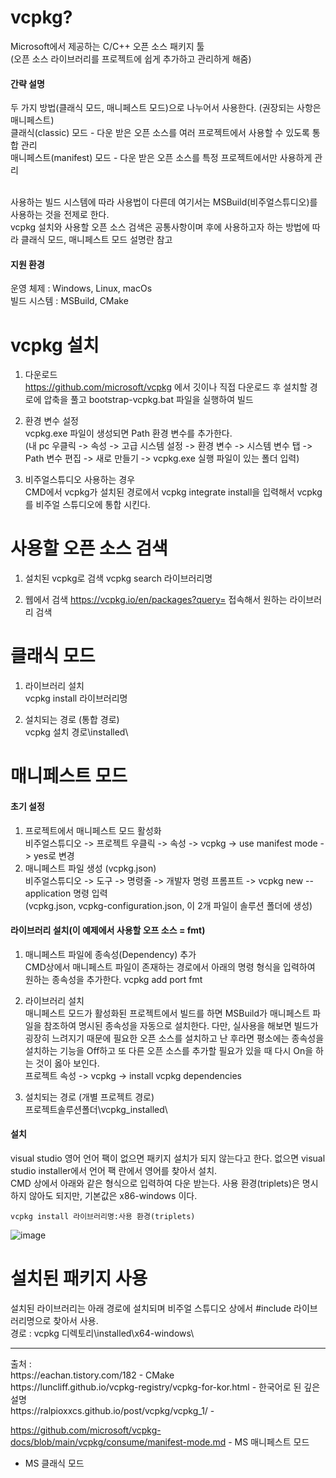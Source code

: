 # vcpkg?
Microsoft에서 제공하는 C/C++ 오픈 소스 패키지 툴 <br/> 
(오픈 소스 라이브러리를 프로젝트에 쉽게 추가하고 관리하게 해줌) <br/>

#### 간략 설명
두 가지 방법(클래식 모드, 매니페스트 모드)으로 나누어서 사용한다. (권장되는 사항은 매니페스트) <br/>
클래식(classic) 모드 - 다운 받은 오픈 소스를 여러 프로젝트에서 사용할 수 있도록 통합 관리 <br/>
매니페스트(manifest) 모드 - 다운 받은 오픈 소스를 특정 프로젝트에서만 사용하게 관리 <br/><br/>

사용하는 빌드 시스템에 따라 사용법이 다른데 여기서는 MSBuild(비주얼스튜디오)를 사용하는 것을 전제로 한다. <br/>
vcpkg 설치와 사용할 오픈 소스 검색은 공통사항이며 후에 사용하고자 하는 방법에 따라 클래식 모드, 매니페스트 모드 설명란 참고 <br/>

#### 지원 환경
운영 체제 : Windows, Linux, macOs <br/>
빌드 시스템 : MSBuild, CMake <br/>

# vcpkg 설치
1) 다운로드<br/>
https://github.com/microsoft/vcpkg 에서 깃이나 직접 다운로드 후 설치할 경로에 압축을 풀고 bootstrap-vcpkg.bat 파일을 실행하여 빌드<br/>

2) 환경 변수 설정<br/>
vcpkg.exe 파일이 생성되면 Path 환경 변수를 추가한다. <br/>
(내 pc 우클릭 -> 속성 -> 고급 시스템 설정 -> 환경 변수 -> 시스템 변수 탭 -> Path 변수 편집 -> 새로 만들기 -> vcpkg.exe 실행 파일이 있는 폴더 입력)<br/>

3) 비주얼스튜디오 사용하는 경우<br/>
CMD에서 vcpkg가 설치된 경로에서 vcpkg integrate install을 입력해서 vcpkg를 비주얼 스튜디오에 통합 시킨다.

# 사용할 오픈 소스 검색 
1) 설치된 vcpkg로 검색 
vcpkg search 라이브러리명

2) 웹에서 검색
https://vcpkg.io/en/packages?query= 접속해서 원하는 라이브러리 검색

# 클래식 모드
1) 라이브러리 설치 <br/>
vcpkg install 라이브러리명

2) 설치되는 경로 (통합 경로) <br/>
vcpkg 설치 경로\installed\

# 매니페스트 모드

#### 초기 설정
1) 프로젝트에서 매니페스트 모드 활성화 <br/>
비주얼스튜디오 -> 프로젝트 우클릭 -> 속성 -> vcpkg -> use manifest mode -> yes로 변경
2) 매니페스트 파일 생성 (vcpkg.json) <br/>
비주얼스튜디오 -> 도구 -> 명령줄 -> 개발자 명령 프롬프트 -> vcpkg new --application 명령 입력 <br/>
(vcpkg.json, vcpkg-configuration.json, 이 2개 파일이 솔루션 폴더에 생성)

#### 라이브러리 설치(이 예제에서 사용할 오프 소스 = fmt)
1) 매니페스트 파일에 종속성(Dependency) 추가 <br/>
CMD상에서 매니페스트 파일이 존재하는 경로에서 아래의 명령 형식을 입력하여 원하는 종속성을 추가한다.
vcpkg add port fmt

2) 라이브러리 설치 <br/>
매니페스트 모드가 활성화된 프로젝트에서 빌드를 하면 MSBuild가 매니페스트 파일을 참조하여 명시된 종속성을 자동으로 설치한다.
다만, 실사용을 해보면 빌드가 굉장히 느려지기 때문에 필요한 오픈 소스를 설치하고 난 후라면 평소에는 종속성을 설치하는 기능을 Off하고 또 다른 오픈 소스를 추가할 필요가 있을 때 다시 On을 하는 것이 옳아 보인다. <br/>
프로젝트 속성 -> vcpkg -> install vcpkg dependencies

3) 설치되는 경로 (개별 프로젝트 경로)<br/>
프로젝트솔루션폴더\vcpkg_installed\





#### 설치
visual studio 영어 언어 팩이 없으면 패키지 설치가 되지 않는다고 한다. 없으면 visual studio installer에서 언어 팩 란에서 영어를 찾아서 설치.<br/>
CMD 상에서 아래와 같은 형식으로 입력하여 다운 받는다.
사용 환경(triplets)은 명시하지 않아도 되지만, 기본값은 x86-windows 이다.
~~~
vcpkg install 라이브러리명:사용 환경(triplets)
~~~

![image](https://github.com/user-attachments/assets/da6a2754-ec1b-4fae-a184-69d5a740b984)

# 설치된 패키지 사용
설치된 라이브러리는 아래 경로에 설치되며 비주얼 스튜디오 상에서 #include 라이브러리명으로 찾아서 사용.<br/>
경로 : vcpkg 디렉토리\installed\x64-windows\ <br/>







<hr/>
출처 : <br/>
https://eachan.tistory.com/182 - CMake <br/>
https://luncliff.github.io/vcpkg-registry/vcpkg-for-kor.html - 한국어로 된 깊은 설명 <br/>
https://ralpioxxcs.github.io/post/vcpkg/vcpkg_1/ - <br/>

https://github.com/microsoft/vcpkg-docs/blob/main/vcpkg/consume/manifest-mode.md - MS 매니페스트 모드<br/>
- MS 클래식 모드<br/>
